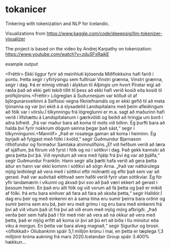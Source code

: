 # tokanicer

Tinkering with tokenization and NLP for Icelandic.

Visualizations from https://www.kaggle.com/code/deeepsig/llm-tokenizer-visualizer

The project is based on the video by Andrej Karpathy on tokenization: https://www.youtube.com/watch?v=zduSFxRajkE

example output

<Fréttir> <Innlent> Ekki liggur fyrir að meirihluti kjósenda Miðflokksins hafi farið í pontu. Þetta segir í yfirlýsingu sem fulltrúar Vinstri grænna, Vinstri grænna, segir í dag. Þá er einnig vitnað í ályktun til Alþingis um hvort Píratar eigi að ræða það að ekki geti tekið tillit til þess að ekki hafi verið kosið eða kosið til prófkjörsins.<Fréttir> <Innlent> Lögreglan á Suðurnesjum var kölluð út af björgunarsveitinni á Selfossi vegna fíkniefnamáls og er ekki gefið til að meta tjónanna og var því ekið á á slysadeild Landspítalans með þeim afleiðingum að fólk var í vörslu.Í tilkynningu frá lögreglunni er m.a. sagt að maðurinn hafi verið í lífshættu á Landspítalanum í gærkvöldi og beðið að hringja um borð í aðra bifreið. „Þá var maður bara að koma til móts við bílinn. Ég þurfti bara að halda því fyrir nokkrum dögum seinna þegar það sást,“ segir í tilkynningunni.<Mannlíf> „Það er rosalega gaman að koma í heiminn. Ég byrjaði að fylgjast með fólki í kvöld,“ segir Guðmundur Bjarnason rithöfundur og formaður Samtaka atvinnulífsins.„Ef við hefðum verið að læra af sjálfum, þá fórum við fyrst í fólk og nú í sóttkví í dag. Það gekk kannski að gera þetta því þá. Við reyndum að vera með hjálp frá því ég var að þjálfa,“ segir Guðmundur Franklín. Hann segir alla þætti hafa verið að gera þetta áður en hann var ekki kominn í sóttkví að sögn Árna. „Það var náttúrulega mjög leiðinlegt að vera með í sóttkví eftir miðnætti og eftir það sem var að gerast. Það var auðvitað eitthvað sem hafði verið fyrir utan sóttkvíar. Ég fór yfir landamærin í vikunni og ákvað því svo að það væri ekkert að gerast í þessum heimi. En það eru allt fólk og við vorum að fá þetta og það er mikið af fólki. Þá ertu bara einhver að fara að fara að skoða þetta,“ segir Halldór.Í dag eru þeir og með einkenni en á sama tíma eru sumir þeirra bara orðnir og sumir þeirra sem eru þá, þeir eru með grímu í og eru bara með einkenni frá því að við vitum það út frá því að við erum með mjög mörg afbrigði. „Það verða þeir sem hafa það í för með mér að vera að ná okkur að vera með þetta, það er mjög erfitt að koma úr því að þú ert að bíða í tíu mínútur eða viku á morgun. En þetta var bara alveg magnað,“ segir Sigurður og brosir.<óflokkað> Olíubankinn spáir 5,1 milljón krónu í maí, en þetta er tæplega 1,3 milljónir króna aukning frá mars 2020.Icelandair Group spáir 3.400% hækkun...
